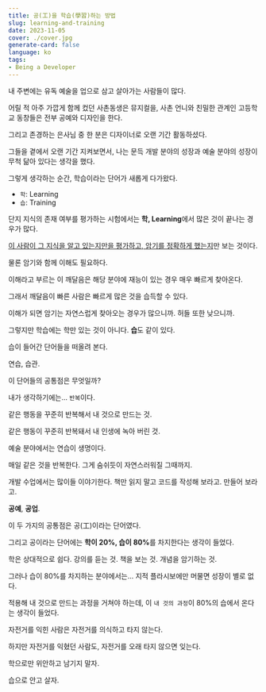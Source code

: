 ```yaml
---
title: 공(工)을 학습(學習)하는 방법
slug: learning-and-training
date: 2023-11-05
cover: ./cover.jpg
generate-card: false
language: ko
tags:
- Being a Developer
---
```


내 주변에는 유독 예술을 업으로 삼고 살아가는 사람들이 많다.

어릴 적 아주 가깝게 함께 컸던 사촌동생은 뮤지컬을, 사촌 언니와 친밀한 관계인 고등학교 동창들은 전부 공예와 디자인을 한다.

그리고 존경하는 은사님 중 한 분은 디자이너로 오랜 기간 활동하셨다.

그들을 곁에서 오랜 기간 지켜보면서, 나는 문득 개발 분야의 성장과 예술 분야의 성장이 무척 닮아 있다는 생각을 했다.

그렇게 생각하는 순간, 학습이라는 단어가 새롭게 다가왔다.


* `학`: Learning
* `습`: Training


단지 지식의 존재 여부를 평가하는 시험에서는 **학, Learning**에서 많은 것이 끝나는 경우가 많다.

<u>이 사람이 그 지식을 알고 있는지만을 평가하고, 암기를 정확하게 했는지</u>만 보는 것이다.

물론 암기와 함께 이해도 필요하다. 

이해라고 부르는 이 깨달음은 해당 분야에 재능이 있는 경우 매우 빠르게 찾아온다.

그래서 깨달음이 빠른 사람은 빠르게 많은 것을 습득할 수 있다.

이해가 되면 암기는 자연스럽게 찾아오는 경우가 많으니까. 허들 또한 낮으니까.


그렇지만 학습에는 학만 있는 것이 아니다. **습**도 같이 있다.

습이 들어간 단어들을 떠올려 본다.

연습, 습관.

이 단어들의 공통점은 무엇일까?

내가 생각하기에는... `반복`이다.

같은 행동을 꾸준히 반복해서 내 것으로 만드는 것.

같은 행동이 꾸준히 반복돼서 내 인생에 녹아 버린 것.


예술 분야에서는 연습이 생명이다.

매일 같은 것을 반복한다. 그게 숨쉬듯이 자연스러워질 그때까지.

개발 수업에서는 많이들 이야기한다. 책만 읽지 말고 코드를 작성해 보라고. 만들어 보라고.


**공예**, **공업**.

이 두 가지의 공통점은 공(工)이라는 단어였다.

그리고 공이라는 단어에는 <b>학이 20%, 습이 80%</b>를 차지한다는 생각이 들었다.


학은 상대적으로 쉽다. 강의를 듣는 것. 책을 보는 것. 개념을 암기하는 것.

그러나 습이 80%를 차지하는 분야에서는... 지적 플라시보에만 머물면 성장이 별로 없다.

적용해 내 것으로 만드는 과정을 거쳐야 하는데, 이 `내 것의 과정`이 80%의 습에서 온다는 생각이 들었다.


자전거를 익힌 사람은 자전거를 의식하고 타지 않는다.

하지만 자전거를 익혔던 사람도, 자전거를 오래 타지 않으면 잊는다.


학으로만 위안하고 남기지 말자.

습으로 안고 살자.

